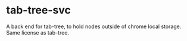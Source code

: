 # tab-tree-svc
A back end for tab-tree, to hold nodes outside of chrome local storage.  Same license as tab-tree.
